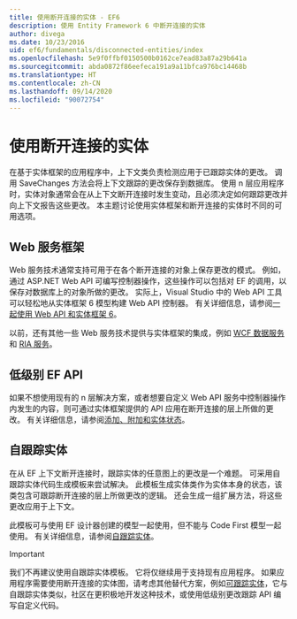 ```yaml
---
title: 使用断开连接的实体 - EF6
description: 使用 Entity Framework 6 中断开连接的实体
author: divega
ms.date: 10/23/2016
uid: ef6/fundamentals/disconnected-entities/index
ms.openlocfilehash: 5e9f0ffbf0150500b0162ce7ead83a87a29b641a
ms.sourcegitcommit: abda0872f86eefeca191a9a11bfca976bc14468b
ms.translationtype: HT
ms.contentlocale: zh-CN
ms.lasthandoff: 09/14/2020
ms.locfileid: "90072754"
---
```

# <a name="working-with-disconnected-entities"></a>使用断开连接的实体

在基于实体框架的应用程序中，上下文类负责检测应用于已跟踪实体的更改。 调用 SaveChanges 方法会将上下文跟踪的更改保存到数据库。 使用 n 层应用程序时，实体对象通常会在从上下文断开连接时发生变动，且必须决定如何跟踪更改并向上下文报告这些更改。 本主题讨论使用实体框架和断开连接的实体时不同的可用选项。

## <a name="web-service-frameworks"></a>Web 服务框架

Web 服务技术通常支持可用于在各个断开连接的对象上保存更改的模式。 例如，通过 ASP.NET Web API 可编写控制器操作，这些操作可以包括对 EF 的调用，以保存对数据库上的对象所做的更改。 实际上，Visual Studio 中的 Web API 工具可以轻松地从实体框架 6 模型构建 Web API 控制器。 有关详细信息，请参阅[一起使用 Web API 和实体框架 6](/aspnet/web-api/overview/data/using-web-api-with-entity-framework/)。

以前，还有其他一些 Web 服务技术提供与实体框架的集成，例如 [WCF 数据服务](/dotnet/framework/data/wcf/create-a-data-service-using-an-adonet-ef-data-wcf)和 [RIA 服务](/previous-versions/dotnet/wcf-ria/ee707344(v=vs.91))。

## <a name="low-level-ef-apis"></a>低级别 EF API

如果不想使用现有的 n 层解决方案，或者想要自定义 Web API 服务中控制器操作内发生的内容，则可通过实体框架提供的 API 应用在断开连接的层上所做的更改。 有关详细信息，请参阅[添加、附加和实体状态](xref:ef6/saving/change-tracking/entity-state)。  

## <a name="self-tracking-entities"></a>自跟踪实体  

在从 EF 上下文断开连接时，跟踪实体的任意图上的更改是一个难题。 可采用自跟踪实体代码生成模板来尝试解决。 此模板生成实体类作为实体本身的状态，该类包含可跟踪断开连接的层上所做更改的逻辑。 还会生成一组扩展方法，将这些更改应用于上下文。

此模板可与使用 EF 设计器创建的模型一起使用，但不能与 Code First 模型一起使用。 有关详细信息，请参阅[自跟踪实体](xref:ef6/fundamentals/disconnected-entities/self-tracking-entities/index)。  

> [!IMPORTANT]
> 我们不再建议使用自跟踪实体模板。 它将仅继续用于支持现有应用程序。 如果应用程序需要使用断开连接的实体图，请考虑其他替代方案，例如[可跟踪实体](https://trackableentities.github.io/)，它与自跟踪实体类似，社区在更积极地开发这种技术，或使用低级别更改跟踪 API 编写自定义代码。
